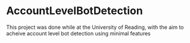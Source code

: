# AccountLevelBotDetection

This project was done while at the University of Reading, with the aim to acheive account level bot detection using minimal features
